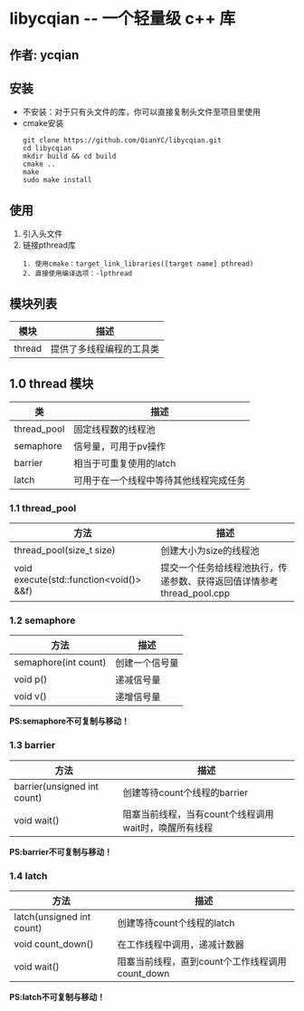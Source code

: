 # libycqian -- 一个轻量级 c++ 库
## 作者: ycqian

## 安装
- 不安装：对于只有头文件的库，你可以直接复制头文件至项目里使用
- cmake安装
    ```
    git clone https://github.com/QianYC/libycqian.git
    cd libycqian
    mkdir build && cd build
    cmake ..
    make
    sudo make install
    ```
## 使用
1. 引入头文件
2. 链接pthread库
    ```
    1. 使用cmake：target_link_libraries([target name] pthread)
    2. 直接使用编译选项：-lpthread
    ```

## 模块列表

|模块|描述|
|---|---|
|thread|提供了多线程编程的工具类|

## 1.0 thread 模块

|类|描述|
|---|---|
|thread_pool|固定线程数的线程池|
|semaphore|信号量，可用于pv操作|
|barrier|相当于可重复使用的latch|
|latch|可用于在一个线程中等待其他线程完成任务|

### 1.1 thread_pool
|方法|描述|
|---|---|
|thread_pool(size_t size)|创建大小为size的线程池|
|void execute(std::function<void()> &&f)|提交一个任务给线程池执行，传递参数、获得返回值详情参考thread_pool.cpp|

### 1.2 semaphore
|方法|描述|
|---|---|
|semaphore(int count)|创建一个信号量|
|void p()|递减信号量|
|void v()|递增信号量|
**PS:semaphore不可复制与移动！**

### 1.3 barrier
|方法|描述|
|---|---|
|barrier(unsigned int count)|创建等待count个线程的barrier|
|void wait()|阻塞当前线程，当有count个线程调用wait时，唤醒所有线程|
**PS:barrier不可复制与移动！**

### 1.4 latch
|方法|描述|
|---|---|
|latch(unsigned int count)|创建等待count个线程的latch|
|void count_down()|在工作线程中调用，递减计数器|
|void wait()|阻塞当前线程，直到count个工作线程调用count_down|
**PS:latch不可复制与移动！**
